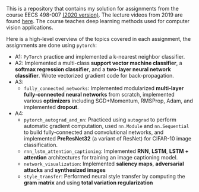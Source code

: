 This is a repository that contains my solution for assignments from the course EECS 498-007 [(2020 version)](https://web.eecs.umich.edu/~justincj/teaching/eecs498/FA2020/). The lecture videos from 2019 are found [here](https://www.youtube.com/playlist?list=PL5-TkQAfAZFbzxjBHtzdVCWE0Zbhomg7r). The course teaches deep learning methods used for computer vision applications.

Here is a high-level overview of the topics covered in each assignment, the assignments are done using `pytorch`:
* A1: `PyTorch` practice and implemented a k-nearest neighbor classifier.
* A2: Implemented a multi-class **support vector machine classifier**, a **softmax regression classifier**, and a **two-layer neural network classifier**. Wrote vectorized gradient code for back-propagation.
* A3: 
  * `fully_connected_networks`: Implemented modularized **multi-layer fully-connected neural networks** from scratch, implemented various **optimizers** including SGD+Momentum, RMSProp, Adam, and implemented **dropout**.
* A4: 
  * `pytorch_autograd_and_nn`: Practiced using `autograd` to perform automatic gradient computation, used `nn.Module` and `nn.Sequential` to build fully-connected and convolutional networks, and implemented **PreResNet32** (a variant of ResNet) for CIFAR-10 image classification.
  * `rnn_lstm_attention_captioning`: Implemented **RNN**, **LSTM**, **LSTM + attention** architectures for training an image captioning model.
  * `network_visualization`: Implemented **saliency maps**, **adversarial attacks** and **synthesized images**
  * `style_transfer`: Performed neural style transfer by computing the **gram matrix** and using **total variation regularization**
